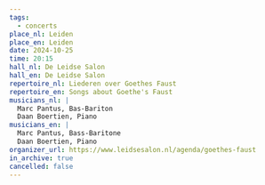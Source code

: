 ```yaml
---
tags:
  - concerts
place_nl: Leiden
place_en: Leiden
date: 2024-10-25
time: 20:15
hall_nl: De Leidse Salon
hall_en: De Leidse Salon
repertoire_nl: Liederen over Goethes Faust
repertoire_en: Songs about Goethe's Faust
musicians_nl: |
  Marc Pantus, Bas-Bariton
  Daan Boertien, Piano
musicians_en: |
  Marc Pantus, Bass-Baritone
  Daan Boertien, Piano
organizer_url: https://www.leidsesalon.nl/agenda/goethes-faust
in_archive: true
cancelled: false
---
```

